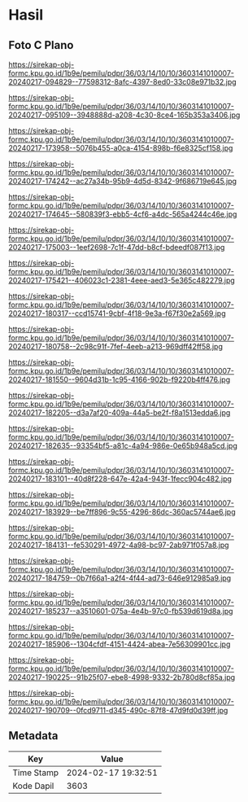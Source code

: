 # Hasil

## Foto C Plano

https://sirekap-obj-formc.kpu.go.id/1b9e/pemilu/pdpr/36/03/14/10/10/3603141010007-20240217-094829--77598312-8afc-4397-8ed0-33c08e971b32.jpg

https://sirekap-obj-formc.kpu.go.id/1b9e/pemilu/pdpr/36/03/14/10/10/3603141010007-20240217-095109--3948888d-a208-4c30-8ce4-165b353a3406.jpg

https://sirekap-obj-formc.kpu.go.id/1b9e/pemilu/pdpr/36/03/14/10/10/3603141010007-20240217-173958--5076b455-a0ca-4154-898b-f6e8325cf158.jpg

https://sirekap-obj-formc.kpu.go.id/1b9e/pemilu/pdpr/36/03/14/10/10/3603141010007-20240217-174242--ac27a34b-95b9-4d5d-8342-9f686719e645.jpg

https://sirekap-obj-formc.kpu.go.id/1b9e/pemilu/pdpr/36/03/14/10/10/3603141010007-20240217-174645--580839f3-ebb5-4cf6-a4dc-565a4244c46e.jpg

https://sirekap-obj-formc.kpu.go.id/1b9e/pemilu/pdpr/36/03/14/10/10/3603141010007-20240217-175003--1eef2698-7c1f-47dd-b8cf-bdeedf087f13.jpg

https://sirekap-obj-formc.kpu.go.id/1b9e/pemilu/pdpr/36/03/14/10/10/3603141010007-20240217-175421--406023c1-2381-4eee-aed3-5e365c482279.jpg

https://sirekap-obj-formc.kpu.go.id/1b9e/pemilu/pdpr/36/03/14/10/10/3603141010007-20240217-180317--ccd15741-9cbf-4f18-9e3a-f67f30e2a569.jpg

https://sirekap-obj-formc.kpu.go.id/1b9e/pemilu/pdpr/36/03/14/10/10/3603141010007-20240217-180758--2c98c91f-7fef-4eeb-a213-969dff42ff58.jpg

https://sirekap-obj-formc.kpu.go.id/1b9e/pemilu/pdpr/36/03/14/10/10/3603141010007-20240217-181550--9604d31b-1c95-4166-902b-f9220b4ff476.jpg

https://sirekap-obj-formc.kpu.go.id/1b9e/pemilu/pdpr/36/03/14/10/10/3603141010007-20240217-182205--d3a7af20-409a-44a5-be2f-f8a1513edda6.jpg

https://sirekap-obj-formc.kpu.go.id/1b9e/pemilu/pdpr/36/03/14/10/10/3603141010007-20240217-182635--93354bf5-a81c-4a94-986e-0e65b948a5cd.jpg

https://sirekap-obj-formc.kpu.go.id/1b9e/pemilu/pdpr/36/03/14/10/10/3603141010007-20240217-183101--40d8f228-647e-42a4-943f-1fecc904c482.jpg

https://sirekap-obj-formc.kpu.go.id/1b9e/pemilu/pdpr/36/03/14/10/10/3603141010007-20240217-183929--be7ff896-9c55-4296-86dc-360ac5744ae6.jpg

https://sirekap-obj-formc.kpu.go.id/1b9e/pemilu/pdpr/36/03/14/10/10/3603141010007-20240217-184131--fe530291-4972-4a98-bc97-2ab971f057a8.jpg

https://sirekap-obj-formc.kpu.go.id/1b9e/pemilu/pdpr/36/03/14/10/10/3603141010007-20240217-184759--0b7f66a1-a2f4-4f44-ad73-646e912985a9.jpg

https://sirekap-obj-formc.kpu.go.id/1b9e/pemilu/pdpr/36/03/14/10/10/3603141010007-20240217-185237--a3510601-075a-4e4b-97c0-fb539d619d8a.jpg

https://sirekap-obj-formc.kpu.go.id/1b9e/pemilu/pdpr/36/03/14/10/10/3603141010007-20240217-185906--1304cfdf-4151-4424-abea-7e56309901cc.jpg

https://sirekap-obj-formc.kpu.go.id/1b9e/pemilu/pdpr/36/03/14/10/10/3603141010007-20240217-190225--91b25f07-ebe8-4998-9332-2b780d8cf85a.jpg

https://sirekap-obj-formc.kpu.go.id/1b9e/pemilu/pdpr/36/03/14/10/10/3603141010007-20240217-190709--0fcd9711-d345-490c-87f8-47d9fd0d39ff.jpg


## Metadata

| Key        | Value               |
| ---------- | ------------------- |
| Time Stamp | 2024-02-17 19:32:51 |
| Kode Dapil | 3603                |



